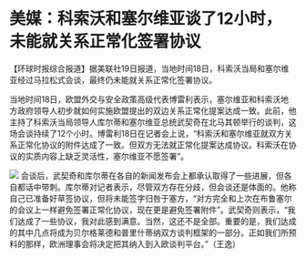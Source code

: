 # 美媒：科索沃和塞尔维亚谈了12小时，未能就关系正常化签署协议

【环球时报综合报道】据美联社19日报道，当地时间18日，科索沃当局和塞尔维亚经过马拉松式会谈，最终仍未能就关系正常化签署协议。

当地时间18日，欧盟外交与安全政策高级代表博雷利表示，塞尔维亚和科索沃地方政府领导人初步就如何实施欧盟提出的双边关系正常化提案达成一致。此前，他主持了科索沃当局领导人库尔蒂和塞尔维亚总统武契奇在北马其顿举行的谈判，这场会谈持续了12个小时。博雷利18日在记者会上说，“科索沃和塞尔维亚就双方关系正常化协议的附件达成了一致。但双方无法就正常化提案达成协议。科索沃在协议的实质内容上缺乏灵活性，塞尔维亚不愿签署”。

![](https://inews.gtimg.com/om_bt/OrieBwRCodDRDaRpbuKj7nAJevo4h9aC0f7X8J2W6bKg0AA/1000)
会谈后，武契奇和库尔蒂在各自的新闻发布会上都承认取得了一些进展，但各自都话中带刺。库尔蒂对记者表示，尽管双方存在分歧，但会谈还是体面的。他称自己已准备好草签协议，但将未能签字归咎于塞方，“对方完全和上次在布鲁塞尔的会议上一样避免签署正常化协议，现在更是避免签署附件”。武契奇则表示，“我们达成了一些协议，我对此感到满意。当然，这还不是全部。重要的是，我们达成的其中几点将成为贝尔格莱德和普里什蒂纳双方谈判框架的一部分。正如我们所预料的那样，欧洲理事会将决定把其纳入到入欧谈判平台。”（王逸）

